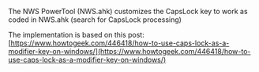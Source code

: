 The NWS PowerTool (NWS.ahk) customizes the CapsLock key to work as coded in NWS.ahk (search for CapsLock processing)

The implementation is based on this post: [https://www.howtogeek.com/446418/how-to-use-caps-lock-as-a-modifier-key-on-windows/](https://www.howtogeek.com/446418/how-to-use-caps-lock-as-a-modifier-key-on-windows/)

